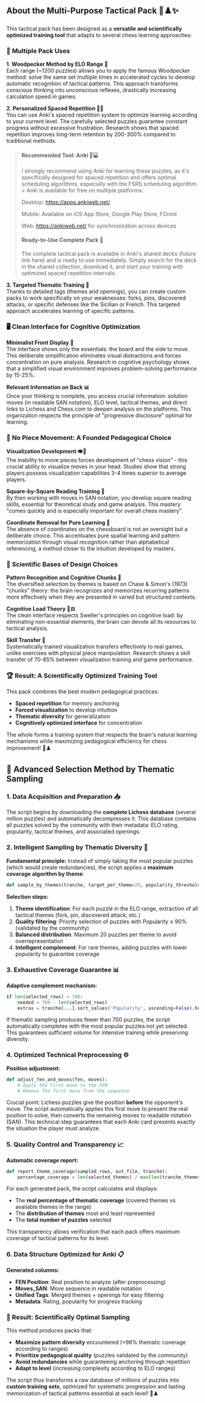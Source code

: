 ## About the Multi-Purpose Tactical Pack 🎯♟️✨

This tactical pack has been designed as a **versatile and scientifically optimized training tool** that adapts to several chess learning approaches:

### 🎯 **Multiple Pack Uses**

**1. Woodpecker Method by ELO Range 🔨**  
Each range (~1200 puzzles) allows you to apply the famous Woodpecker method: solve the same set multiple times in accelerated cycles to develop automatic recognition of tactical patterns. This approach transforms conscious thinking into unconscious reflexes, drastically increasing calculation speed in games.

**2. Personalized Spaced Repetition 🧠🔄**  
You can use Anki's spaced repetition system to optimize learning according to your current level. The carefully selected puzzles guarantee constant progress without excessive frustration. Research shows that spaced repetition improves long-term retention by 200-300% compared to traditional methods.
>
> #### Recommended Tool: Anki 📱💻
> I strongly recommend using Anki for learning these puzzles, as it's specifically designed for spaced repetition and offers optimal scheduling algorithms, especially with the FSRS scheduling algorithm. > Anki is available for free on multiple platforms:
>
> Desktop: https://apps.ankiweb.net/
>
> Mobile: Available on iOS App Store, Google Play Store, FDroid
>
> Web: https://ankiweb.net/ for synchronization across devices
>
> #### Ready-to-Use Complete Pack 🎁
> The complete tactical pack is available in Anki's shared decks (future link here) and is ready to use immediately. Simply search for the deck in the shared collection, download it, and start your training with optimized spaced repetition intervals.

**3. Targeted Thematic Training 🎨**  
Thanks to detailed tags (themes and openings), you can create custom packs to work specifically on your weaknesses: forks, pins, discovered attacks, or specific defenses like the Sicilian or French. This targeted approach accelerates learning of specific patterns.

### 🖥️ **Clean Interface for Cognitive Optimization**

**Minimalist Front Display 🎨**  
The interface shows only the essentials: the board and the side to move. This deliberate simplification eliminates visual distractions and forces concentration on pure analysis. Research in cognitive psychology shows that a simplified visual environment improves problem-solving performance by 15-25%.

**Relevant Information on Back 📊**  
Once your thinking is complete, you access crucial information: solution moves (in readable SAN notation), ELO level, tactical themes, and direct links to Lichess and Chess.com to deepen analysis on the platforms. This organization respects the principle of "progressive disclosure" optimal for learning.

### 🚫 **No Piece Movement: A Founded Pedagogical Choice**

**Visualization Development 👁️🧠**  
The inability to move pieces forces development of "chess vision" - this crucial ability to visualize moves in your head. Studies show that strong players possess visualization capabilities 3-4 times superior to average players.

**Square-by-Square Reading Training 📖**  
By then working with moves in SAN notation, you develop square reading skills, essential for theoretical study and game analysis. This mastery "comes quickly and is especially important for overall chess mastery".

**Coordinate Removal for Pure Learning 🎯**  
The absence of coordinates on the chessboard is not an oversight but a deliberate choice. This accentuates pure spatial learning and pattern memorization through visual recognition rather than alphabetical referencing, a method closer to the intuition developed by masters.

### 🔬 **Scientific Bases of Design Choices**

**Pattern Recognition and Cognitive Chunks 🧩**  
The diversified selection by themes is based on Chase & Simon's (1973) "chunks" theory: the brain recognizes and memorizes recurring patterns more effectively when they are presented in varied but structured contexts.

**Cognitive Load Theory 🧠⚖️**  
The clean interface respects Sweller's principles on cognitive load: by eliminating non-essential elements, the brain can devote all its resources to tactical analysis.

**Skill Transfer 🔄**  
Systematically trained visualization transfers effectively to real games, unlike exercises with physical piece manipulation. Research shows a skill transfer of 70-85% between visualization training and game performance.

### 🏆 **Result: A Scientifically Optimized Training Tool**

This pack combines the best modern pedagogical practices:
- **Spaced repetition** for memory anchoring
- **Forced visualization** to develop intuition
- **Thematic diversity** for generalization
- **Cognitively optimized interface** for concentration

The whole forms a training system that respects the brain's natural learning mechanisms while maximizing pedagogical efficiency for chess improvement! 🚀♟️

## 🔬 **Advanced Selection Method by Thematic Sampling**

### **1. Data Acquisition and Preparation 📥**

The script begins by downloading the **complete Lichess database** (several million puzzles) and automatically decompresses it. This database contains all puzzles solved by the community with their metadata: ELO rating, popularity, tactical themes, and associated openings.

### **2. Intelligent Sampling by Thematic Diversity 🎯**

**Fundamental principle:** Instead of simply taking the most popular puzzles (which would create redundancies), the script applies a **maximum coverage algorithm by theme**:

```python
def sample_by_themes(tranche, target_per_theme=20, popularity_threshold=90):
```

**Selection steps:**
1. **Theme identification**: For each puzzle in the ELO range, extraction of all tactical themes (fork, pin, discovered attack, etc.)
2. **Quality filtering**: Priority selection of puzzles with Popularity ≥ 90% (validated by the community)
3. **Balanced distribution**: Maximum 20 puzzles per theme to avoid overrepresentation
4. **Intelligent complement**: For rare themes, adding puzzles with lower popularity to guarantee coverage

### **3. Exhaustive Coverage Guarantee 📊**

**Adaptive complement mechanism:**
```python
if len(selected_rows) < 700:
    needed = 700 - len(selected_rows)
    extras = tranche[...].sort_values('Popularity', ascending=False).head(needed)
```

If thematic sampling produces fewer than 700 puzzles, the script automatically completes with the most popular puzzles not yet selected. This guarantees sufficient volume for intensive training while preserving diversity.

### **4. Optimized Technical Preprocessing ⚙️**

**Position adjustment:**
```python
def adjust_fen_and_moves(fen, moves):
    # Apply the first move to the FEN
    # Remove the first move from the sequence
```

Crucial point: Lichess puzzles give the position **before** the opponent's move. The script automatically applies this first move to present the real position to solve, then converts the remaining moves to readable notation (SAN). This technical step guarantees that each Anki card presents exactly the situation the player must analyze.

### **5. Quality Control and Transparency 📈**

**Automatic coverage report:**
```python
def report_theme_coverage(sampled_rows, out_file, tranche):
    percentage_coverage = len(selected_themes) / max(len(tranche_themes), 1) * 100
```

For each generated pack, the script calculates and displays:
- The **real percentage of thematic coverage** (covered themes vs available themes in the range)
- The **distribution of themes** most and least represented
- The **total number of puzzles** selected

This transparency allows verification that each pack offers maximum coverage of tactical patterns for its level.

### **6. Data Structure Optimized for Anki 📋**

**Generated columns:**
- **FEN Position**: Real position to analyze (after preprocessing)
- **Moves_SAN**: Move sequence in readable notation
- **Unified Tags**: Merged themes + openings for easy filtering
- **Metadata**: Rating, popularity for progress tracking

### **🎯 Result: Scientifically Optimal Sampling**

This method produces packs that:
- **Maximize pattern diversity** encountered (>98% thematic coverage according to ranges)
- **Prioritize pedagogical quality** (puzzles validated by the community)
- **Avoid redundancies** while guaranteeing anchoring through repetition
- **Adapt to level** (increasing complexity according to ELO ranges)

The script thus transforms a raw database of millions of puzzles into **custom training sets**, optimized for systematic progression and lasting memorization of tactical patterns essential at each level! 🚀♟️
